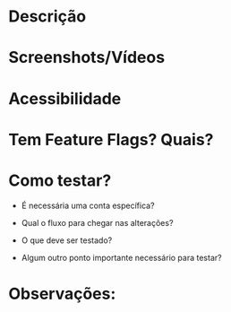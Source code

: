 # Descrição

<!--- Inclua um resumo das alterações, assim como a motivação e contexto que tornaram a alteração necessária. -->

# Screenshots/Vídeos

<!-- Adicionar screenshot das telas modificadas -->

# Acessibilidade

<!-- Adicionar screenshot do resultado do Scanner de Acessibilidade -->

# Tem Feature Flags? Quais?

<!-- Adicionar as feature flags envolvidas no que está sendo desenvolvido -->
<!-- OU -->
<!-- Explicar por que não há pelo menos uma feature flag para desligar a feature em caso de crash/bug -->

# Como testar?

- É necessária uma conta específica?
<!-- Como obter uma conta com as condições necessárias para os testes? -->
<!-- Se já existir uma conta nesse estado, qual o username e senha? -->

- Qual o fluxo para chegar nas alterações?

- O que deve ser testado?

- Algum outro ponto importante necessário para testar?

# Observações:

<!--- Outras informações relevantes que não fazem sentido em outros campos -->
